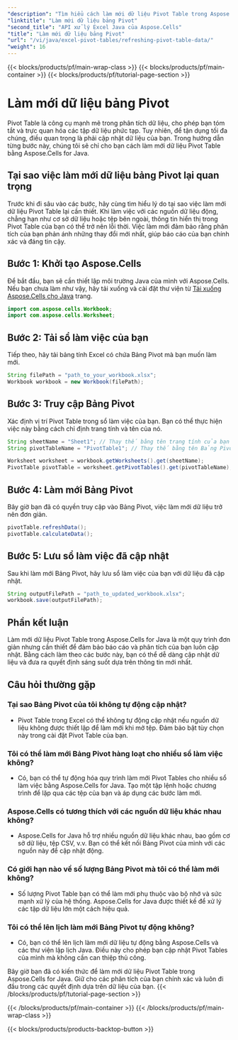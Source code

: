 ```yaml
---
"description": "Tìm hiểu cách làm mới dữ liệu Pivot Table trong Aspose.Cells for Java. Giữ cho dữ liệu của bạn được cập nhật dễ dàng."
"linktitle": "Làm mới dữ liệu bảng Pivot"
"second_title": "API xử lý Excel Java của Aspose.Cells"
"title": "Làm mới dữ liệu bảng Pivot"
"url": "/vi/java/excel-pivot-tables/refreshing-pivot-table-data/"
"weight": 16
---
```


{{< blocks/products/pf/main-wrap-class >}}
{{< blocks/products/pf/main-container >}}
{{< blocks/products/pf/tutorial-page-section >}}

# Làm mới dữ liệu bảng Pivot


Pivot Table là công cụ mạnh mẽ trong phân tích dữ liệu, cho phép bạn tóm tắt và trực quan hóa các tập dữ liệu phức tạp. Tuy nhiên, để tận dụng tối đa chúng, điều quan trọng là phải cập nhật dữ liệu của bạn. Trong hướng dẫn từng bước này, chúng tôi sẽ chỉ cho bạn cách làm mới dữ liệu Pivot Table bằng Aspose.Cells for Java.

## Tại sao việc làm mới dữ liệu bảng Pivot lại quan trọng

Trước khi đi sâu vào các bước, hãy cùng tìm hiểu lý do tại sao việc làm mới dữ liệu Pivot Table lại cần thiết. Khi làm việc với các nguồn dữ liệu động, chẳng hạn như cơ sở dữ liệu hoặc tệp bên ngoài, thông tin hiển thị trong Pivot Table của bạn có thể trở nên lỗi thời. Việc làm mới đảm bảo rằng phân tích của bạn phản ánh những thay đổi mới nhất, giúp báo cáo của bạn chính xác và đáng tin cậy.

## Bước 1: Khởi tạo Aspose.Cells

Để bắt đầu, bạn sẽ cần thiết lập môi trường Java của mình với Aspose.Cells. Nếu bạn chưa làm như vậy, hãy tải xuống và cài đặt thư viện từ [Tải xuống Aspose.Cells cho Java](https://releases.aspose.com/cells/java/) trang.

```java
import com.aspose.cells.Workbook;
import com.aspose.cells.Worksheet;
```

## Bước 2: Tải sổ làm việc của bạn

Tiếp theo, hãy tải bảng tính Excel có chứa Bảng Pivot mà bạn muốn làm mới.

```java
String filePath = "path_to_your_workbook.xlsx";
Workbook workbook = new Workbook(filePath);
```

## Bước 3: Truy cập Bảng Pivot

Xác định vị trí Pivot Table trong sổ làm việc của bạn. Bạn có thể thực hiện việc này bằng cách chỉ định trang tính và tên của nó.

```java
String sheetName = "Sheet1"; // Thay thế bằng tên trang tính của bạn
String pivotTableName = "PivotTable1"; // Thay thế bằng tên Bảng Pivot của bạn

Worksheet worksheet = workbook.getWorksheets().get(sheetName);
PivotTable pivotTable = worksheet.getPivotTables().get(pivotTableName);
```

## Bước 4: Làm mới Bảng Pivot

Bây giờ bạn đã có quyền truy cập vào Bảng Pivot, việc làm mới dữ liệu trở nên đơn giản.

```java
pivotTable.refreshData();
pivotTable.calculateData();
```

## Bước 5: Lưu sổ làm việc đã cập nhật

Sau khi làm mới Bảng Pivot, hãy lưu sổ làm việc của bạn với dữ liệu đã cập nhật.

```java
String outputFilePath = "path_to_updated_workbook.xlsx";
workbook.save(outputFilePath);
```

## Phần kết luận

Làm mới dữ liệu Pivot Table trong Aspose.Cells for Java là một quy trình đơn giản nhưng cần thiết để đảm bảo báo cáo và phân tích của bạn luôn cập nhật. Bằng cách làm theo các bước này, bạn có thể dễ dàng cập nhật dữ liệu và đưa ra quyết định sáng suốt dựa trên thông tin mới nhất.

## Câu hỏi thường gặp

### Tại sao Bảng Pivot của tôi không tự động cập nhật?
   - Pivot Table trong Excel có thể không tự động cập nhật nếu nguồn dữ liệu không được thiết lập để làm mới khi mở tệp. Đảm bảo bật tùy chọn này trong cài đặt Pivot Table của bạn.

### Tôi có thể làm mới Bảng Pivot hàng loạt cho nhiều sổ làm việc không?
   - Có, bạn có thể tự động hóa quy trình làm mới Pivot Tables cho nhiều sổ làm việc bằng Aspose.Cells for Java. Tạo một tập lệnh hoặc chương trình để lặp qua các tệp của bạn và áp dụng các bước làm mới.

### Aspose.Cells có tương thích với các nguồn dữ liệu khác nhau không?
   - Aspose.Cells for Java hỗ trợ nhiều nguồn dữ liệu khác nhau, bao gồm cơ sở dữ liệu, tệp CSV, v.v. Bạn có thể kết nối Bảng Pivot của mình với các nguồn này để cập nhật động.

### Có giới hạn nào về số lượng Bảng Pivot mà tôi có thể làm mới không?
   - Số lượng Pivot Table bạn có thể làm mới phụ thuộc vào bộ nhớ và sức mạnh xử lý của hệ thống. Aspose.Cells for Java được thiết kế để xử lý các tập dữ liệu lớn một cách hiệu quả.

### Tôi có thể lên lịch làm mới Bảng Pivot tự động không?
   - Có, bạn có thể lên lịch làm mới dữ liệu tự động bằng Aspose.Cells và các thư viện lập lịch Java. Điều này cho phép bạn cập nhật Pivot Tables của mình mà không cần can thiệp thủ công.

Bây giờ bạn đã có kiến thức để làm mới dữ liệu Pivot Table trong Aspose.Cells for Java. Giữ cho các phân tích của bạn chính xác và luôn đi đầu trong các quyết định dựa trên dữ liệu của bạn.
{{< /blocks/products/pf/tutorial-page-section >}}

{{< /blocks/products/pf/main-container >}}
{{< /blocks/products/pf/main-wrap-class >}}

{{< blocks/products/products-backtop-button >}}
